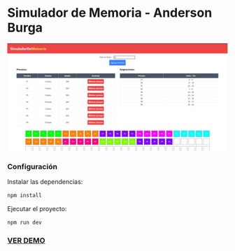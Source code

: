 # Simulador de Memoria - Anderson Burga
![aplicacion](/public/img/image.png)

### Configuración
Instalar las dependencias:
```javascript
npm install
```
Ejecutar el proyecto:
```javascript
npm run dev
```

### [VER DEMO](https://simuladormemoria-andersonbd.vercel.app/)